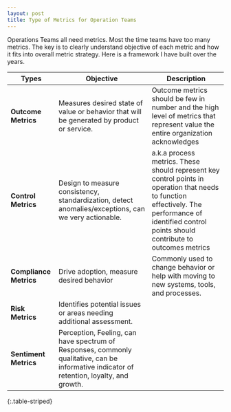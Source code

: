 ```yaml
---
layout: post
title: Type of Metrics for Operation Teams
---
```


Operations Teams all need metrics. Most the time teams have too many metrics. The key is to clearly understand objective of each metric and how it fits into overall metric strategy. Here is a framework I have built over the years.

| **Types**   |      **Objective**      |  **Description** |
|----------|-------------|------|
| **Outcome Metrics** |  Measures desired state of value or behavior that will be generated  by product or service. | Outcome metrics should be few in number and the high level of metrics that represent value the entire organization acknowledges |
| **Control Metrics** |    Design to measure consistency, standardization, detect anomalies/exceptions, can we very actionable.   |   a.k.a process metrics. These should represent key control points in operation that needs to function effectively. The performance of identified control points should contribute to outcomes metrics |
| **Compliance Metrics** | Drive adoption, measure desired behavior |    Commonly used to change behavior or help with moving to new systems, tools, and processes. |
| **Risk Metrics** | Identifies potential issues or areas needing additional assessment. |     |
| **Sentiment  Metrics** | Perception, Feeling, can have spectrum of Responses, commonly qualitative, can be informative indicator of retention, loyalty, and growth. |     |
{:.table-striped}

